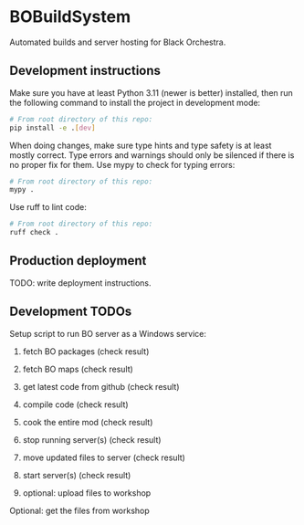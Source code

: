 # BOBuildSystem

Automated builds and server hosting for Black Orchestra.

## Development instructions

Make sure you have at least Python 3.11 (newer is better)
installed, then run the following command to install the
project in development mode:

```bash
# From root directory of this repo:
pip install -e .[dev]
```

When doing changes, make sure type hints and type safety
is at least mostly correct. Type errors and warnings
should only be silenced if there is no proper fix for them.
Use mypy to check for typing errors:

```bash
# From root directory of this repo:
mypy .
```

Use ruff to lint code:

```bash
# From root directory of this repo:
ruff check .
```

## Production deployment

TODO: write deployment instructions.

## Development TODOs

Setup script to run BO server as a Windows service:

1. fetch BO packages (check result)
2. fetch BO maps (check result)
3. get latest code from github (check result)
4. compile code (check result)
5. cook the entire mod (check result)
6. stop running server(s) (check result)
7. move updated files to server (check result)
8. start server(s) (check result)

9. optional: upload files to workshop

Optional: get the files from workshop
